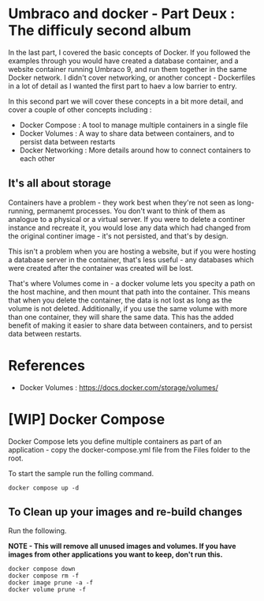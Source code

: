 # Umbraco and docker - Part Deux : The difficuly second album

In the last part, I covered the basic concepts of Docker. If you followed the examples through you would have created a database container, and a website container running Umbraco 9, and run them together in the same Docker network. I didn't cover networking, or another concept - Dockerfiles in a lot of detail as I wanted the first part to haev a low barrier to entry. 

In this second part we will cover these concepts in a bit more detail, and cover a couple of other concepts including : 

- Docker Compose : A tool to manage multiple containers in a single file
- Docker Volumes : A way to share data between containers, and to persist data between restarts
- Docker Networking : More details around how to connect containers to each other

## It's all about storage

Containers have a problem - they work best when they're not seen as long-running, permanemt processes. You don't want to think of them as analogue to a physical or a virtual server. If you were to delete a continer instance and recreate it, you would lose any data which had changed from the original continer image - it's not persisted, and that's by design. 

This isn't a problem when you are hosting a website, but if you were hosting a database server in the container, that's less useful - any databases which were created after the container was created will be lost.

That's where Volumes come in - a docker volume lets you specity a path on the host machine, and then mount that path into the container. This means that when you delete the container, the data is not lost as long as the volume is not deleted. Additionally, if you use the same volume with more than one container, they will share the same data. This has the added benefit of making it easier to share data between containers, and to persist data between restarts.


# References

- Docker Volumes :  https://docs.docker.com/storage/volumes/


# [WIP] Docker Compose

Docker Compose lets you define multiple containers as part of an application - copy the docker-compose.yml file from the Files folder to the root.

To start the sample run the folling command. 

    docker compose up -d

## To Clean up your images and re-build changes

Run the following. 

**NOTE - This will remove all unused images and volumes. If you have images from other applications you want to keep, don't run this.**

    docker compose down
    docker compose rm -f
    docker image prune -a -f 
    docker volume prune -f 